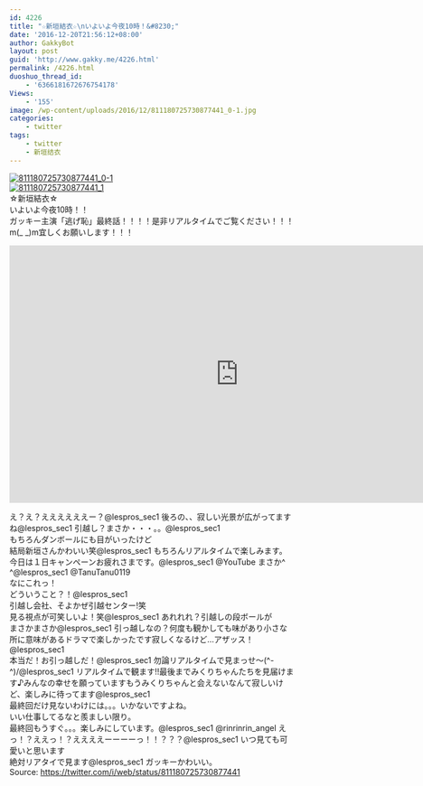 ```yaml
---
id: 4226
title: "☆新垣結衣☆\nいよいよ今夜10時！&#8230;"
date: '2016-12-20T21:56:12+08:00'
author: GakkyBot
layout: post
guid: 'http://www.gakky.me/4226.html'
permalink: /4226.html
duoshuo_thread_id:
    - '6366181672676754178'
Views:
    - '155'
image: /wp-content/uploads/2016/12/811180725730877441_0-1.jpg
categories:
    - twitter
tags:
    - twitter
    - 新垣结衣
---
```


[![811180725730877441_0-1](http://www.yui-aragaki.org/wp-content/uploads/2016/12/811180725730877441_0-1.jpg)](http://www.yui-aragaki.org/wp-content/uploads/2016/12/811180725730877441_0-1.jpg)  
[![811180725730877441_1](http://www.yui-aragaki.org/wp-content/uploads/2016/12/811180725730877441_1.jpg)](http://www.yui-aragaki.org/wp-content/uploads/2016/12/811180725730877441_1.jpg)  
☆新垣結衣☆  
いよいよ今夜10時！！  
ガッキー主演「逃げ恥」最終話！！！！是非リアルタイムでご覧ください！！！  
m(\_ \_)m宜しくお願いします！！！  
<iframe allowfullscreen="" frameborder="0" height="456" loading="lazy" src="https://www.youtube.com/embed/78aCJk6dklw?feature=oembed" width="810"></iframe>

え？え？ええええええー？@lespros\_sec1 後ろの、、寂しい光景が広がってますね@lespros\_sec1 引越し？まさか・・・。。@lespros\_sec1  
もちろんダンボールにも目がいったけど  
結局新垣さんかわいい笑@lespros\_sec1 もちろんリアルタイムで楽しみます。今日は１日キャンペーンお疲れさまです。@lespros\_sec1 @YouTube まさか^ ^@lespros\_sec1 @TanuTanu0119  
なにこれっ！  
どういうこと？！@lespros\_sec1  
引越し会社、そよかぜ引越センター!笑  
見る視点が可笑しいよ！笑@lespros\_sec1 あれれれ？引越しの段ボールが  
まさかまさか@lespros\_sec1 引っ越しなの？何度も観かしても味があり小さな所に意味があるドラマで楽しかったです寂しくなるけど…アザッス！@lespros\_sec1  
本当だ！お引っ越しだ！@lespros\_sec1 勿論リアルタイムで見まっせ～(^-^)/@lespros\_sec1 リアルタイムで観ます!!最後までみくりちゃんたちを見届けます♪みんなの幸せを願っていますもうみくりちゃんと会えないなんて寂しいけど、楽しみに待ってます@lespros\_sec1  
最終回だけ見ないわけには。。。いかないですよね。  
いい仕事してるなと羨ましい限り。  
最終回もうすぐ。。。楽しみにしています。@lespros\_sec1 @rinrinrin\_angel えっ！？ええっ！？ええええーーーーっ！！？？？@lespros\_sec1 いつ見ても可愛いと思います  
絶対リアタイで見ます@lespros\_sec1 ガッキーかわいい。  
Source: <https://twitter.com/i/web/status/811180725730877441>